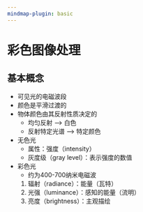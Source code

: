 ```yaml
---
mindmap-plugin: basic
---
```


# 彩色图像处理
## 基本概念
- 可见光的电磁波段
- 颜色是平滑过渡的
- 物体颜色由其反射性质决定的
	- 均匀反射 --> 白色
	- 反射特定光谱 --> 特定颜色
- 无色光
    - 属性：强度（intensity）
    - 灰度级（gray level）：表示强度的数值
- 彩色光
	- 约为400-700纳米电磁波
    1. 辐射（radiance）：能量（瓦特）
    2. 光强（luminance）：感知的能量（流明）
    3. 亮度（brightness）：主观描绘